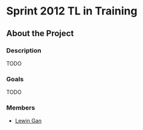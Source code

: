 Sprint 2012 TL in Training
==========================

About the Project
-----------------

### Description

TODO

### Goals

TODO

### Members

-   [Lewin Gan](User:lg52931 "wikilink")

